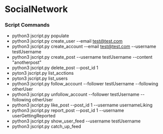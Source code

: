 # SocialNetwork

### Script Commands

- python3 jscript.py populate
- python3 jscript.py create_user --email test@test.com
- python3 jscript.py create_account --email test@test.com --username testUsername
- python3 jscript.py create_post --username testUsername --content "anotherpost"
- python3 jscript.py delete_post --post_id 1
- pyton3 jscript.py list_acctions
- pyton3 jscript.py list_users
- python3 jscript.py follow_account --follower testUsername --following otherUser
- python3 jscript.py unfollow_account --follower testUsername --following otherUser
- python3 jscript.py like_post --post_id 1 --username usernameLiking
- python3 jscript.py report_post --post_id 1 --username userGettingReported
- python3 jscript.py show_user_feed --username testUsername
- python3 jscript.py catch_up_feed
